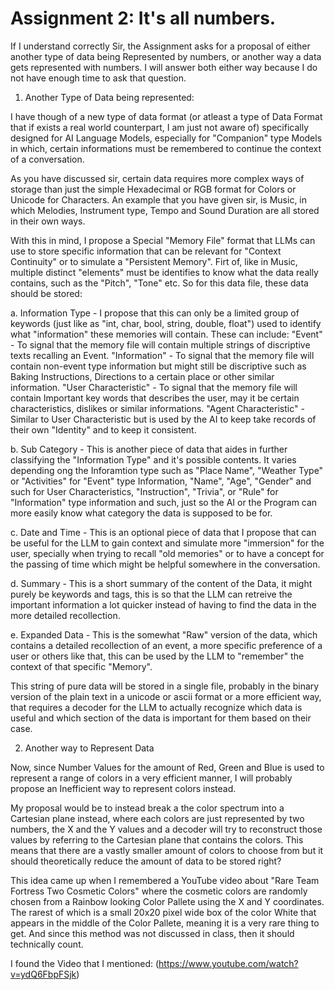 # Assignment 2: It's all numbers.

If I understand correctly Sir, the Assignment asks for a proposal of either another type of data being Represented by numbers, or another way a data gets represented with numbers. I will answer both either way because I do not have enough time to ask that question.

1. Another Type of Data being represented:

I have though of a new type of data format (or atleast a type of Data Format that if exists a real world counterpart, I am just not aware of) specifically designed for AI Language Models, especially for "Companion" type Models in which, certain informations must be remembered to continue the context of a conversation.

As you have discussed sir, certain data requires more complex ways of storage than just the simple Hexadecimal or RGB format for Colors or Unicode for Characters. An example that you have given sir, is Music, in which Melodies, Instrument type, Tempo and Sound Duration are all stored in their own ways.

With this in mind, I propose a Special "Memory File" format that LLMs can use to store specific information that can be relevant for "Context Continuity" or to simulate a "Persistent Memory". Firt of, like in Music, multiple distinct "elements" must be identifies to know what the data really contains, such as the "Pitch", "Tone" etc. So for this data file, these data should be stored:

a. Information Type - I propose that this can only be a limited group of keywords (just like as "int, char, bool, string, double, float") used to identify what "information" these memories will contain. These can include:
"Event" - To signal that the memory file will contain multiple strings of discriptive texts recalling an Event.
"Information" - To signal that the memory file will contain non-event type information but might still be discriptive such as Baking Instructions, Directions to a certain place or other similar information. 
"User Characteristic" - To signal that the memory file will contain Important key words that describes the user, may it be certain characteristics, dislikes or similar informations.
"Agent Characteristic" - Similar to User Characteristic but is used by the AI to keep take records of their own "Identity" and to keep it consistent.

b. Sub Category - This is another piece of data that aides in further classifying the "Information Type" and it's possible contents. It varies depending ong the Inforamtion type such as "Place Name", "Weather Type" or "Activities" for "Event" type Information, "Name", "Age", "Gender" and such for User Characteristics, "Instruction", "Trivia", or "Rule" for "Information" type information and such, just so the AI or the Program can more easily know what category the data is supposed to be for.

c. Date and Time - This is an optional piece of data that I propose that can be useful for the LLM to gain context and simulate more "immersion" for the user, specially when trying to recall "old memories" or to have a concept for the passing of time which might be helpful somewhere in the conversation.

d. Summary - This is a short summary of the content of the Data, it might purely be keywords and tags, this is so that the LLM can retreive the important information a lot quicker instead of having to find the data in the more detailed recollection.

e. Expanded Data - This is the somewhat "Raw" version of the data, which contains a detailed recollection of an event, a more specific preference of a user or others like that, this can be used by the LLM to "remember" the context of that specific "Memory".

This string of pure data will be stored in a single file, probably in the binary version of the plain text in a unicode or ascii format or a more efficient way, that requires a decoder for the LLM to actually recognize which data is useful and which section of the data is important for them based on their case.

2. Another way to Represent Data

Now, since Number Values for the amount of Red, Green and Blue is used to represent a range of colors in a very efficient manner, I will probably propose an Inefficient way to represent colors instead.

My proposal would be to instead break a the color spectrum into a Cartesian plane instead, where each colors are just represented by two numbers, the X and the Y values and a decoder will try to reconstruct those values by referring to the Cartesian plane that contains the colors. This means that there are a vastly smaller amount of colors to choose from but it should theoretically reduce the amount of data to be stored right?

This idea came up when I remembered a YouTube video about "Rare Team Fortress Two Cosmetic Colors" where the cosmetic colors are randomly chosen from a Rainbow looking Color Pallete using the X and Y coordinates. The rarest of which is a small 20x20 pixel wide box of the color White that appears in the middle of the Color Pallete, meaning it is a very rare thing to get. And since this method was not discussed in class, then it should technically count.

I found the Video that I mentioned: (https://www.youtube.com/watch?v=ydQ6FbpFSjk)





